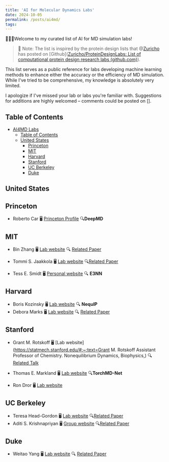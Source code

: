 ```yaml
---
title: 'AI for Molecular Dynamics Labs'
date: 2024-10-05
permalink: /posts/ai4md/
tags:
---
```



🤗🤗🤗Welcome to my curated list of AI for MD simulation labs! 

> 📝 Note: The list is inspired by the protein design lists that @[Zuricho](https://github.com/Zuricho) has posted on [Github]([Zuricho/ProteinDesignLabs: List of computational protein design research labs (github.com)](https://github.com/Zuricho/ProteinDesignLabs/tree/main)).

This list serves as a public reference for labs developing machine learning methods to enhance either the accuracy or the efficiency of MD simulation. While I've tried to be comprehensive, my knowledge is absolutely very limited. 

I apologize if I've missed your lab or labs you're familiar with. Suggestions for additions are highly welcomed – comments could be posted on [].



## Table of Contents

* [AI4MD Labs](#AI-for-MD-labs)
  * [Table of Contents](#table-of-contents)
  * [United States](#united-states)
    * [Princeton](#Princeton)
    * [MIT](#mit)
    * [Harvard](#harvard)
    * [Stanford](#stanford)
    * [UC Berkeley](#uc-berkeley)
    * [Duke](#duke)

## United States

## Princeton

* Roberto Car 🖥️ [Princeton Profile](https://chemistry.princeton.edu/faculty-research/faculty/roberto-car/) 🔍**DeepMD**

## MIT

* Bin Zhang 🖥️ [Lab website](https://zhanggroup.mit.edu/team.html) 🔍 [Related Paper](https://doi.org/10.1021/acscentsci.3c01160)

* Tommi S. Jaakkola 🖥️ [Lab website](https://people.csail.mit.edu/tommi/people.html) 🔍[Related Paper](https://arxiv.org/pdf/2210.07237)

* Tess E. Smidt 🖥️ [Personal website](https://blondegeek.github.io/) 🔍 **E3NN**

## Harvard

* Boris Kozinsky 🖥️ [Lab website](https://mir.g.harvard.edu/people) 🔍 **NequIP**
* Debora Marks 🖥️ [Lab website](https://www.deboramarkslab.com/members)  🔍 [Related Paper](https://openreview.net/pdf?id=Byg3y3C9Km)

## Stanford

* Grant M. Rotskoff 🖥️ [Lab website](https://statmech.stanford.edu/#:~:text=Grant M. Rotskoff Assistant Professor of Chemistry. Nonequilibrium Dynamics, Biophysics,) 🔍 [Related Talk](https://www.youtube.com/watch?v=eQy9jSobLfI)

* Thomas E. Markland 🖥️ [Lab website](https://web.stanford.edu/group/markland/group.html) 🔍**TorchMD-Net**

* Ron Dror 🖥️ [Lab website](https://web.stanford.edu/group/markland/group.html)

## UC Berkeley

* Teresa Head-Gordon 🖥️ [Lab website](https://thglab.berkeley.edu/group/) 🔍[Related Paper](https://arxiv.org/pdf/2405.02247)
* Aditi S. Krishnapriyan 🖥️ [Group website](https://a1k12.github.io/#:~:text=Assistant%20Professor,%20UC%20Berkeley.%20Chemical%20Engineering%20and%20EECS.%20I%20am) 🔍[Related Paper](https://arxiv.org/abs/2402.13984)

## Duke

* Weitao Yang 🖥️ [Lab website](https://yanglab.chem.duke.edu) 🔍 [Related Paper](h[ttps://doi.org/10.1063/5.0142280](https://doi.org/10.1063/5.0142280))



